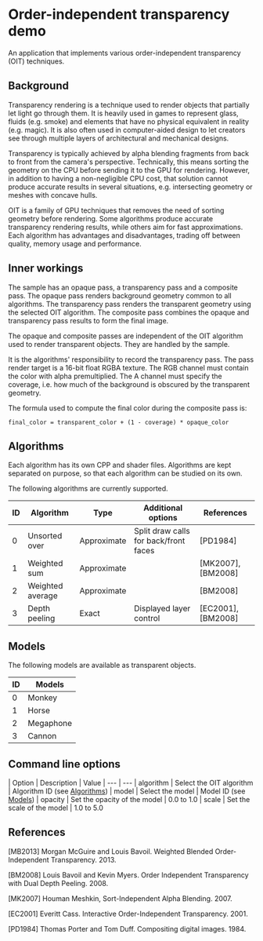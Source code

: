 # Order-independent transparency demo

An application that implements various order-independent transparency (OIT) techniques.

## Background

Transparency rendering is a technique used to render objects that partially let light go through them.
It is heavily used in games to represent glass, fluids (e.g. smoke) and elements that have no physical equivalent in reality (e.g. magic).
It is also often used in computer-aided design to let creators see through multiple layers of architectural and mechanical designs.

Transparency is typically achieved by alpha blending fragments from back to front from the camera's perspective.
Technically, this means sorting the geometry on the CPU before sending it to the GPU for rendering.
However, in addition to having a non-negligible CPU cost, that solution cannot produce accurate results in several situations, e.g. intersecting geometry or meshes with concave hulls.

OIT is a family of GPU techniques that removes the need of sorting geometry before rendering.
Some algorithms produce accurate transparency rendering results, while others aim for fast approximations.
Each algorithm has advantages and disadvantages, trading off between quality, memory usage and performance.

## Inner workings

The sample has an opaque pass, a transparency pass and a composite pass.
The opaque pass renders background geometry common to all algorithms.
The transparency pass renders the transparent geometry using the selected OIT algorithm.
The composite pass combines the opaque and transparency pass results to form the final image.

The opaque and composite passes are independent of the OIT algorithm used to render transparent objects.
They are handled by the sample.

It is the algorithms' responsibility to record the transparency pass.
The pass render target is a 16-bit float RGBA texture.
The RGB channel must contain the color with alpha premultiplied.
The A channel must specify the coverage, i.e. how much of the background is obscured by the transparent geometry.

The formula used to compute the final color during the composite pass is:

    final_color = transparent_color + (1 - coverage) * opaque_color

## Algorithms

Each algorithm has its own CPP and shader files.
Algorithms are kept separated on purpose, so that each algorithm can be studied on its own.

The following algorithms are currently supported.

| ID    |Algorithm                           | Type              | Additional options      | References
| ---   | ---                                | ---               | ---                     | ---
| 0     |Unsorted over                       | Approximate       | Split draw calls for back/front faces | [PD1984]
| 1     |Weighted sum                        | Approximate       | | [MK2007], [BM2008]
| 2     |Weighted average                    | Approximate       | | [BM2008]
| 3     |Depth peeling                       | Exact             | Displayed layer control | [EC2001], [BM2008]

## Models

The following models are available as transparent objects.

| ID    | Models
| ---   | ---
| 0     | Monkey
| 1     | Horse
| 2     | Megaphone
| 3     | Cannon

## Command line options

| Option                | Description                   | Value
| ---                   | ---
| algorithm <ID>        | Select the OIT algorithm      | Algorithm ID (see [Algorithms](algorithms))
| model <ID>            | Select the model              | Model ID (see [Models](models))
| opacity <float>       | Set the opacity of the model  | 0.0 to 1.0
| scale <float>         | Set the scale of the model    | 1.0 to 5.0

## References

[MB2013] Morgan McGuire and Louis Bavoil. Weighted Blended Order-Independent Transparency. 2013.

[BM2008] Louis Bavoil and Kevin Myers. Order Independent Transparency with Dual Depth Peeling. 2008.

[MK2007] Houman Meshkin, Sort-Independent Alpha Blending. 2007.

[EC2001] Everitt Cass. Interactive Order-Independent Transparency. 2001.

[PD1984] Thomas Porter and Tom Duff. Compositing digital images. 1984.

